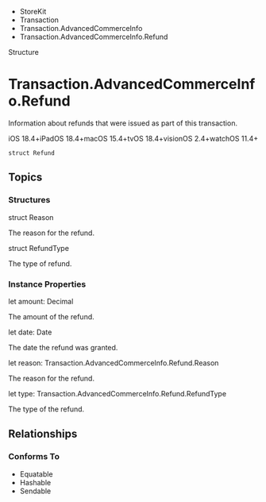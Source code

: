

- StoreKit
- Transaction
- Transaction.AdvancedCommerceInfo
-  Transaction.AdvancedCommerceInfo.Refund 

Structure

# Transaction.AdvancedCommerceInfo.Refund

Information about refunds that were issued as part of this transaction.

iOS 18.4+iPadOS 18.4+macOS 15.4+tvOS 18.4+visionOS 2.4+watchOS 11.4+

``` source
struct Refund
```

## Topics

### Structures

struct Reason

The reason for the refund.

struct RefundType

The type of refund.

### Instance Properties

let amount: Decimal

The amount of the refund.

let date: Date

The date the refund was granted.

let reason: Transaction.AdvancedCommerceInfo.Refund.Reason

The reason for the refund.

let type: Transaction.AdvancedCommerceInfo.Refund.RefundType

The type of the refund.

## Relationships

### Conforms To

- Equatable
- Hashable
- Sendable

